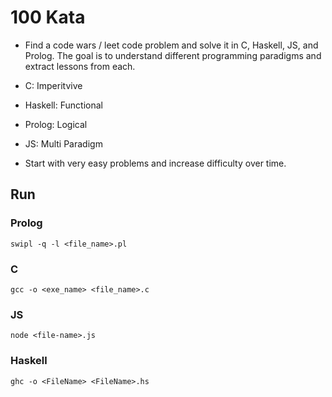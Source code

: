 # 100 Kata

- Find a code wars / leet code problem and solve it in C, Haskell, JS, and Prolog. The goal is to understand different programming paradigms and extract lessons from each. 

- C: Imperitvive
- Haskell: Functional
- Prolog: Logical
- JS: Multi Paradigm

- Start with very easy problems and increase difficulty over time.

## Run

### Prolog
`swipl -q -l <file_name>.pl`

### C
`gcc -o <exe_name> <file_name>.c`

### JS
`node <file-name>.js`

### Haskell
`ghc -o <FileName> <FileName>.hs`


